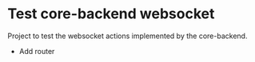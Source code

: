 # Test core-backend websocket

Project to test the websocket actions implemented by the core-backend.

- Add router
